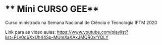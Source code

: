 # ** Mini CURSO GEE**

Curso ministrado na Semana Nacional de Ciência e Tecnologia IFTM 2020

Link para as video aulas: https://www.youtube.com/playlist?list=PLy0o6XxUh44Sp-MUmXaXAxJMQR0xrYQLY

